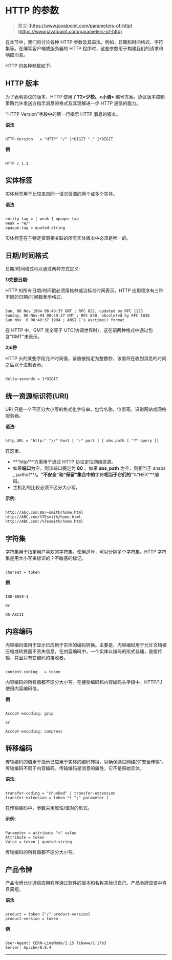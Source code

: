 # HTTP 的参数

> 原文:[https://www.javatpoint.com/parameters-of-http](https://www.javatpoint.com/parameters-of-http)

在本节中，我们将讨论各种 HTTP 参数及其语法。例如，日期和时间格式、字符集等。在编写客户端或服务器的 HTTP 程序时，这些参数用于构建我们的请求和响应消息。

HTTP 的各种参数如下:

## HTTP 版本

为了表明协议的版本，HTTP 使用了**T2>少校。<小调>** 编号方案。协议版本控制策略允许发送方指示消息的格式及其理解进一步 HTTP 通信的能力。

“HTTP-Version”字段中的第一行指示 HTTP 消息的版本。

**语法**

```

HTTP-Version   = "HTTP" "/" 1*DIGIT "." 1*DIGIT

```

**例**

```

HTTP / 1.1

```

## 实体标签

实体标签用于比较来自同一请求资源的两个或多个实体。

**语法**

```

entity-tag = [ weak ] opaque-tag
weak = "W/"
opaque-tag = quoted-string

```

实体标签在与特定资源相关联的所有实体版本中必须是唯一的。

## 日期/时间格式

日期/时间格式可以通过两种方式定义:

**1)完整日期:**

HTTP 的所有日期/时间戳必须用格林威治标准时间表示。HTTP 应用程序有三种不同的日期/时间戳表示格式:

```

Sun, 06 Nov 1994 08:49:37 GMT ; RFC 822, updated by RFC 1123
Sunday, 06-Nov-94 08:49:37 GMT ; RFC 850, obsoleted by RFC 1036
Sun Nov  6 08:49:37 1994 ; ANSI C's asctime() format

```

在 HTTP 中，GMT 完全等于 UTC(协调世界时)，这在前两种格式中通过包含“GMT”来表示。

**2)δ秒**

HTTP 头的某些字段允许时间值，该值被指定为整数秒，该值将在收到消息的时间之后以十进制表示。

```

delta-seconds = 1*DIGIT

```

## 统一资源标识符(URI)

URI 只是一个不区分大小写的格式化字符串，包含名称、位置等。识别网站或网络服务器。

**语法:**

```

http_URL = "http:" "//" host [ ":" port ] [ abs_path [ "?" query ]]

```

在这里，

*   **“http”**方案用于通过 HTTP 协议定位网络资源。
*   如果**端口**为空，则该端口假定为 **80** 。如果 **abs_path** 为空，则相当于 anabs _ pathof**/**。“不安全”和“保留”集合中的**字符**相当于它们的**”%“HEX”**编码。
*   主机名的比较必须不区分大小写。

**示例:**

```

http://abc.com:80/~smith/home.html
http://ABC.com/%7Esmith/home.html
http://ABC.com:/%7esmith/home.html

```

## 字符集

字符集用于指定用户喜欢的字符集。使用逗号，可以分隔多个字符集。HTTP 字符集是用大小写来标识的？不敏感的标记。

```

charset = token

```

**例**

```

ISO-8859-1

Or 

US-ASCII

```

## 内容编码

内容编码值用于显示已应用于实体的编码转换。主要是，内容编码用于允许文档被压缩或转换而不丢失信息。在内容编码中，一个实体以编码的形式存储，直接传输，并且只有它编码的接收者。

```

content-coding   = token

```

内容编码的所有值都不区分大小写。在接受编码和内容编码头字段中，HTTP/1.1 使用内容编码值。

**例**

```

Accept-encoding: gzip

or

Accept-encoding: compress

```

## 转移编码

传输编码的值用于指示已应用于实体的编码转换，以确保通过网络的“安全传输”。传输编码不同于内容编码。传输编码是消息的属性，它不是原始实体。

**语法:**

```

transfer-coding = "chunked" | transfer-extension
transfer-extension = token *( ";" parameter )

```

在传输编码中，参数采用属性/值对的形式。

**示例:**

```

Parameter = attribute "=" value
Attribute = token
Value = token | quoted-string

```

传输编码的所有值都不区分大小写。

## 产品令牌

产品令牌允许通信应用程序通过软件的版本和名称来标识自己。产品令牌应该中肯且简短。

**语法**

```

product = token ["/" product-version]
product-version = token

```

**例**

```

User-Agent: CERN-LineMode/2.15 libwww/2.17b3
Server: Apache/0.8.4

```

* * *